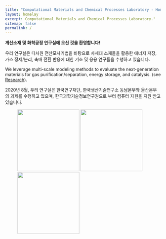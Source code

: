 ```yaml
---
title: "Computational Materials and Chemical Processes Laboratory - Home"
layout: homelay
excerpt: Computational Materials and Chemical Processes Laboratory."
sitemap: false
permalink: /
---
```


**계산소재 및 화학공정 연구실에 오신 것을 환영합니다!**

우리 연구실은 다차원 전산모사기법을 바탕으로 차세대 소재들을 활용한 에너지 저장, 가스 정제/분리, 촉매 전환 반응에 대한 기초 및 응용 연구들을 수행하고 있습니다.

We leverage multi-scale modeling methods to evaluate the next-generation materials for gas purification/separation, energy storage, and catalysis. (see [Research](research)).

2020년 8월, 우리 연구실은 한국연구재단, 한국생산기술연구소 동남본부와 울산본부의 과제를 수행하고 있으며, 한국과학기술정보연구원으로 부터 컴퓨터 자원을 지원 받고 있습니다.
<figure class="fourth">
  <img src="{{ site.url }}{{ site.baseurl }}/images/logopic/NRF-korea.png" style="width: 200px">
  <img src="{{ site.url }}{{ site.baseurl }}/images/logopic/KITECH.jpg" style="width: 200px">
  <img src="{{ site.url }}{{ site.baseurl }}/images/logopic/KORE1.png" style="width: 200px">
</figure>
